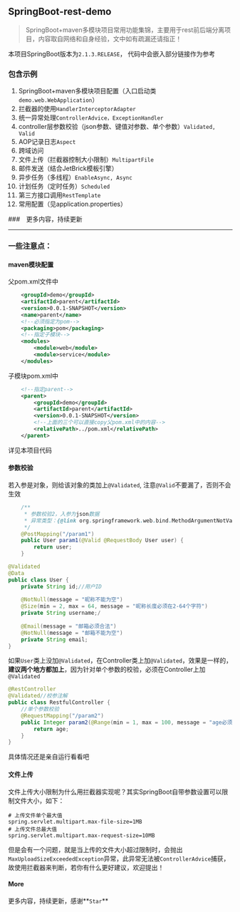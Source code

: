 ##  **SpringBoot-rest-demo**

> SpringBoot+maven多模块项目常用功能集锦，主要用于rest前后端分离项目，内容取自网络和自身经验，文中如有疏漏还请指正！

本项目SpringBoot版本为`2.1.3.RELEASE`， 代码中会嵌入部分链接作为参考

### 包含示例

1. SpringBoot+maven多模块项目配置（入口启动类`demo.web.WebApplication`）
2. 拦截器的使用`HandlerInterceptorAdapter`
3. 统一异常处理`ControllerAdvice，ExceptionHandler`
4. controller层参数校验（json参数、键值对参数、单个参数）`Validated, Valid`
5. AOP记录日志`Aspect`
6. 跨域访问
7. 文件上传（拦截器控制大小限制）`MultipartFile`
8. 邮件发送（结合JetBrick模板引擎）
9. 异步任务（多线程）`EnableAsync, Async`
10. 计划任务（定时任务）`Scheduled`
11. 第三方接口调用`RestTemplate`
12. 常用配置（见application.properties）

###　更多内容，持续更新

---

### 一些注意点：
#### maven模块配置

父pom.xml文件中

```xml
	<groupId>demo</groupId>
    <artifactId>parent</artifactId>
    <version>0.0.1-SNAPSHOT</version>
    <name>parent</name>
    <!--必须指定为pom-->
    <packaging>pom</packaging>
	<!--指定子模块-->
    <modules>
        <module>web</module>
        <module>service</module>
    </modules>
```

子模块pom.xml中

```xml
	<!--指定parent-->
	<parent>
        <groupId>demo</groupId>
        <artifactId>parent</artifactId>
        <version>0.0.1-SNAPSHOT</version>
        <!--上面的三个可以直接copy父pom.xml中的内容-->
        <relativePath>../pom.xml</relativePath>
    </parent>
```

详见本项目代码


#### 参数校验

若入参是对象，则给该对象的类加上`@Validated`, 注意`@Valid`不要漏了，否则不会生效

```java
 	/**
     * 参数校验2，入参为json数据
     * 异常类型：{@link org.springframework.web.bind.MethodArgumentNotValidException}
     */
    @PostMapping("/param1")
    public User param1(@Valid @RequestBody User user) {
        return user;
    }
```

```java
@Validated
@Data
public class User {
    private String id;//用户ID
    
    @NotNull(message = "昵称不能为空")
    @Size(min = 2, max = 64, message = "昵称长度必须在2-64个字符")
    private String username;/
    
    @Email(message = "邮箱必须合法")
    @NotNull(message = "邮箱不能为空")
    private String email;
}
```

如果`User`类上没加`@Validated`，在Controller类上加`@Validated`，效果是一样的，**建议两个地方都加上**，因为针对单个参数的校验，必须在Controller上加 `@Validated`

```java
@RestController
@Validated//校参注解
public class RestfulController {
    //单个参数校验
	@RequestMapping("/param2")
    public Integer param2(@Range(min = 1, max = 100, message = "age必须在1和100之间") @RequestParam Integer age) {
        return age;
    }
}
```
具体情况还是亲自运行看看吧
#### 文件上传

文件上传大小限制为什么用拦截器实现呢？其实SpringBoot自带参数设置可以限制文件大小，如下：

```properties
# 上传文件单个最大值
spring.servlet.multipart.max-file-size=1MB
# 上传文件总最大值
spring.servlet.multipart.max-request-size=10MB
```

但是会有一个问题，就是当上传的文件大小超过限制时，会抛出`MaxUploadSizeExceededException`异常，此异常无法被`ControllerAdvice`捕获，故使用拦截器来判断，若你有什么更好建议，欢迎提出！

#### More

更多内容，持续更新，感谢**`Star`**


